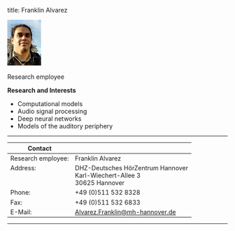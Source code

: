 title: Franklin Alvarez 
<!--- publications_src:sina.bib --->


![Franklin Alvarez](franklin.jpg)


Research employee	


**Research and Interests**

* Computational models
* Audio signal processing
* Deep neural networks
* Models of the auditory periphery


---

| Contact                 |                            |
| ------------------------|--------------------------- |
| Research employee:<br>          | Franklin Alvarez |
| Address: <br><br><br>   | DHZ-Deutsches HörZentrum Hannover<br> Karl-Wiechert-Allee 3 <br> 30625 Hannover |
| Phone:                  | +49 (0)511 532 8328 |
| Fax:                    | +49 (0)511 532 6833 |
| E-Mail:                 |<Alvarez.Franklin@mh-hannover.de>|

---
    



